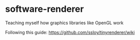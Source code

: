 # software-renderer
Teaching myself how graphics libraries like OpenGL work

Following this guide: https://github.com/ssloy/tinyrenderer/wiki